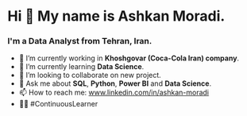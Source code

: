 # Hi 👋 My name is Ashkan Moradi. 
### I'm a Data Analyst from Tehran, Iran.
- 🔭 I’m currently working in **Khoshgovar (Coca-Cola Iran) company**.
- 🌱 I’m currently learning **Data Science**.
- 👯 I’m looking to collaborate on new project.
- 💬 Ask me about **SQL**, **Python**, **Power BI** and **Data Science**.
- 📫 How to reach me: www.linkedin.com/in/ashkan-moradi
- 💪🏻 #ContinuousLearner 
<!--
**AshkanMoradi/AshkanMoradi** is a ✨ _special_ ✨ repository because its `README.md` (this file) appears on your GitHub profile.

Here are some ideas to get you started:

- 🔭 I’m currently working on ...
- 🌱 I’m currently learning ...
- 👯 I’m looking to collaborate on ...
- 🤔 I’m looking for help with ...
- 💬 Ask me about ...
- 📫 How to reach me: ...
- 😄 Pronouns: ...
- ⚡ Fun fact: ...
-->
